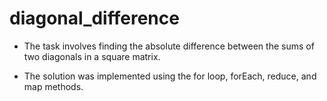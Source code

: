 # diagonal_difference

- The task involves finding the absolute difference between the sums of two diagonals in a square matrix.

- The solution was implemented using the for loop, forEach, reduce, and map methods.